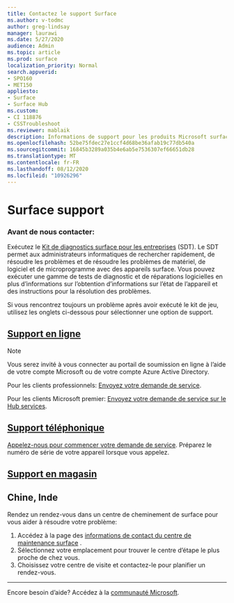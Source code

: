 ```yaml
---
title: Contactez le support Surface
ms.author: v-todmc
author: greg-lindsay
manager: laurawi
ms.date: 5/27/2020
audience: Admin
ms.topic: article
ms.prod: surface
localization_priority: Normal
search.appverid:
- SPO160
- MET150
appliesto:
- Surface
- Surface Hub
ms.custom:
- CI 118876
- CSSTroubleshoot
ms.reviewer: mablaik
description: Informations de support pour les produits Microsoft surface and surface Hub.
ms.openlocfilehash: 52be75fdec27e1ccf4d68be36afab19c77db540a
ms.sourcegitcommit: 16845b3289a035b4e6ab5e7536307ef66651db28
ms.translationtype: MT
ms.contentlocale: fr-FR
ms.lasthandoff: 08/12/2020
ms.locfileid: "10926296"
---
```

# Surface support

### Avant de nous contacter:  

Exécutez le [Kit de diagnostics surface pour les entreprises](https://docs.microsoft.com/surface/surface-diagnostic-toolkit-business) (SDT). Le SDT permet aux administrateurs informatiques de rechercher rapidement, de résoudre les problèmes et de résoudre les problèmes de matériel, de logiciel et de microprogramme avec des appareils surface. Vous pouvez exécuter une gamme de tests de diagnostic et de réparations logicielles en plus d’informations sur l’obtention d’informations sur l’état de l’appareil et des instructions pour la résolution des problèmes. 

Si vous rencontrez toujours un problème après avoir exécuté le kit de jeu, utilisez les onglets ci-dessous pour sélectionner une option de support.

## [Support en ligne](#tab/online)

> [!NOTE]
> Vous serez invité à vous connecter au portail de soumission en ligne à l’aide de votre compte Microsoft ou de votre compte Azure Active Directory.  

Pour les clients professionnels: [Envoyez votre demande de service](https://support.microsoft.com/supportforbusiness/productselection?sapid=d383b26c-f150-6220-8f1b-e8aa325d9727). 

Pour les clients Microsoft premier: [Envoyez votre demande de service sur le Hub services](https://serviceshub.microsoft.com/support/contactsupport). 

 
## [Support téléphonique](#tab/phone)

[Appelez-nous pour commencer votre demande de service](https://support.microsoft.com/help/4051701/global-customer-service-phone-numbers). Préparez le numéro de série de votre appareil lorsque vous appelez. 

## [Support en magasin](#tab/instore)

## Chine, Inde

Rendez un rendez-vous dans un centre de cheminement de surface pour vous aider à résoudre votre problème:

1. Accédez à la page des [informations de contact du centre de maintenance surface](https://support.microsoft.com/help/4498593/find-surface-walk-in-center-contact-information) . 
2. Sélectionnez votre emplacement pour trouver le centre d’étape le plus proche de chez vous.  
3. Choisissez votre centre de visite et contactez-le pour planifier un rendez-vous.


---

Encore besoin d’aide? Accédez à la [communauté Microsoft](https://answers.microsoft.com/).
